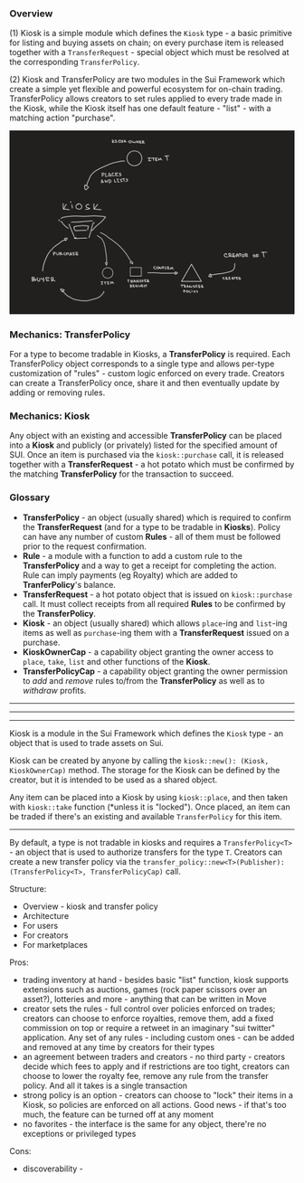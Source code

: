 ### Overview

(1) Kiosk is a simple module which defines the `Kiosk` type - a basic primitive for listing and buying assets on chain; on every purchase item is released together with a `TransferRequest` - special object which must be resolved at the corresponding `TransferPolicy`.

(2) Kiosk and TransferPolicy are two modules in the Sui Framework which create a simple yet flexible and powerful ecosystem for on-chain trading. TransferPolicy allows creators to set rules applied to every trade made in the Kiosk, while the Kiosk itself has one default feature - "list" - with a matching action "purchase".

![#](../Images/kiosk_scheme.jpg)

### Mechanics: TransferPolicy

For a type to become tradable in Kiosks, a **TransferPolicy** is required. Each TransferPolicy object corresponds to a single type and allows per-type customization of "rules" - custom logic enforced on every trade. Creators can create a TransferPolicy once, share it and then eventually update by adding or removing rules.

### Mechanics: Kiosk

Any object with an existing and accessible **TransferPolicy** can be placed into a **Kiosk** and publicly (or privately) listed for the specified amount of SUI. Once an item is purchased via the `kiosk::purchase` call, it is released together with a **TransferRequest** - a hot potato which must be confirmed by the matching **TransferPolicy** for the transaction to succeed.

### Glossary

- **TransferPolicy** - an object (usually shared) which is required to confirm the **TransferRequest** (and for a type to be tradable in **Kiosks**). Policy can have any number of custom **Rules** - all of them must be followed prior to the request confirmation.
- **Rule** - a module with a function to add a custom rule to the **TransferPolicy** and a way to get a receipt for completing the action. Rule can imply payments (eg Royalty) which are added to **TranferPolicy**'s balance.
- **TransferRequest** - a hot potato object that is issued on `kiosk::purchase` call. It must collect receipts from all required **Rules** to be confirmed by the **TransferPolicy**.
- **Kiosk** - an object (usually shared) which allows `place`-ing and `list`-ing items as well as `purchase`-ing them with a **TransferRequest** issued on a purchase.
- **KioskOwnerCap** - a capability object granting the owner access to `place`, `take`, `list` and other functions of the **Kiosk**.
- **TransferPolicyCap** - a capability object granting the owner permission to _add_ and _remove_ rules to/from the **TransferPolicy** as well as to *withdraw* profits.

---
---
---

Kiosk is a module in the Sui Framework which defines the `Kiosk` type - an object that is used to trade assets on Sui.

Kiosk can be created by anyone by calling the `kiosk::new(): (Kiosk, KioskOwnerCap)` method. The storage for the Kiosk can be defined by the creator, but it is intended to be used as a shared object.

Any item can be placed into a Kiosk by using `kiosk::place`, and then taken with `kiosk::take` function (\*unless it is "locked"). Once placed, an item can be traded if there's an existing and available `TransferPolicy` for this item.

---
By default, a type is not tradable in kiosks and requires a `TransferPolicy<T>` - an object that is used to authorize transfers for the type `T`. Creators can create a new transfer policy via the `transfer_policy::new<T>(Publisher): (TransferPolicy<T>, TransferPolicyCap)` call.

Structure:

- Overview - kiosk and transfer policy
- Architecture
- For users
- For creators
- For marketplaces

Pros:

- trading inventory at hand - besides basic "list" function, kiosk supports extensions such as auctions, games (rock paper scissors over an asset?), lotteries and more - anything that can be written in Move
- creator sets the rules - full control over policies enforced on trades; creators can choose to enforce royalties, remove them, add a fixed commission on top or require a retweet in an imaginary "sui twitter" application. Any set of any rules - including custom ones - can be added and removed at any time by creators for their types
- an agreement between traders and creators - no third party - creators decide which fees to apply and if restrictions are too tight, creators can choose to lower the royalty fee, remove any rule from the transfer policy. And all it takes is a single transaction
- strong policy is an option - creators can choose to "lock" their items in a Kiosk, so policies are enforced on all actions. Good news - if that's too much, the feature can be turned off at any moment
- no favorites - the interface is the same for any object, there're no exceptions or privileged types

Cons:

- discoverability - 
